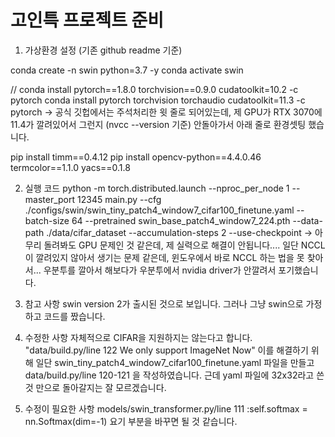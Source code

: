 # 고인특 프로젝트 준비


1. 가상환경 설정 (기존 github readme 기준)

conda create -n swin python=3.7 -y
conda activate swin

// conda install pytorch==1.8.0 torchvision==0.9.0 cudatoolkit=10.2 -c pytorch
conda install pytorch torchvision torchaudio cudatoolkit=11.3 -c pytorch
-> 공식 깃헙에서는 주석처리한 윗 줄로 되어있는데, 제 GPU가 RTX 3070에 11.4가 깔려있어서 그런지 (nvcc --version 기준)
안돌아가서 아래 줄로 환경셋팅 했습니다. 

pip install timm==0.4.12
pip install opencv-python==4.4.0.46 termcolor==1.1.0 yacs==0.1.8

2. 실행 코드
python -m torch.distributed.launch --nproc_per_node 1 --master_port 12345 main.py --cfg ./configs/swin/swin_tiny_patch4_window7_cifar100_finetune.yaml --batch-size 64  --pretrained swin_base_patch4_window7_224.pth --data-path ./data/cifar_dataset --accumulation-steps 2 --use-checkpoint
-> 아무리 돌려봐도 GPU 문제인 것 같은데, 제 실력으로 해결이 안됩니다....
일단 NCCL이 깔려있지 않아서 생기는 문제 같은데, 윈도우에서 바로 NCCL 하는 법을 못 찾아서...
우분투를 깔아서 해보다가 우분투에서 nvidia driver가 안깔려서 포기했습니다. 

3. 참고 사항
    swin version 2가 출시된 것으로 보입니다. 그러나 그냥 swin으로 가정하고 코드를 짰습니다. 

4. 수정한 사항
    자체적으로 CIFAR을 지원하지는 않는다고 합니다. "data/build.py/line 122 We only support ImageNet Now"
    이를 해결하기 위해 일단 swin_tiny_patch4_window7_cifar100_finetune.yaml 파일을 만들고
    data/build.py/line 120-121 을 작성하였습니다. 
    근데 yaml 파일에 32x32라고 쓴것 만으로 돌아갈지는 잘 모르겠습니다. 

5. 수정이 필요한 사항
models/swin_transformer.py/line 111 :self.softmax = nn.Softmax(dim=-1) 
요기 부분을 바꾸면 될 것 같습니다. 

